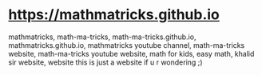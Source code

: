 # https://mathmatricks.github.io
mathmatricks, math-ma-tricks, math-ma-tricks.github.io, mathmatricks.github.io, mathmatricks youtube channel, math-ma-tricks website, math-ma-tricks youtube website, math for kids, easy math, khalid sir website, website 
this is just a website if u r  wondering ;)
